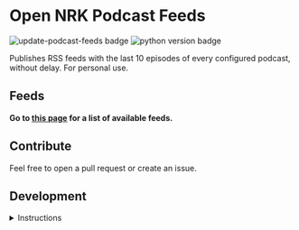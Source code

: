 # Open NRK Podcast Feeds
![update-podcast-feeds badge](https://github.com/sindrel/nrk-pod-feeds/actions/workflows/update_feeds.yml/badge.svg)
![python version badge](https://badgen.net/pypi/python/black)

Publishes RSS feeds with the last 10 episodes of every configured podcast, without delay. For personal use.  

## Feeds
**Go to [this page](https://sindrel.github.io/nrk-pod-feeds) for a list of available feeds.**

## Contribute
Feel free to open a pull request or create an issue.

## Development
<details>
  <summary>Instructions</summary>

## Getting started
### Set up venv and install dependencies
```shell
python3 -m venv venv
source venv/bin/activate
python3 -m pip install -r requirements.txt
python3 -m pip install pytest
```

### Run tests
```shell
pytest -v --disable-warnings --log-cli-level=DEBUG
```

### Build or update podcast feeds
```shell
python3 generate_feeds.py
```

</details>
